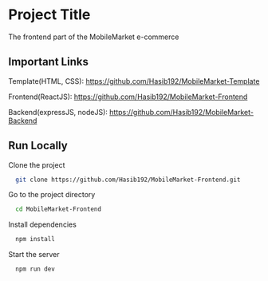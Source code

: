 # Project Title

The frontend part of the MobileMarket e-commerce

## Important Links

Template(HTML, CSS): https://github.com/Hasib192/MobileMarket-Template

Frontend(ReactJS): https://github.com/Hasib192/MobileMarket-Frontend

Backend(expressJS, nodeJS): https://github.com/Hasib192/MobileMarket-Backend

## Run Locally

Clone the project

```bash
  git clone https://github.com/Hasib192/MobileMarket-Frontend.git
```

Go to the project directory

```bash
  cd MobileMarket-Frontend
```

Install dependencies

```bash
  npm install
```

Start the server

```bash
  npm run dev
```